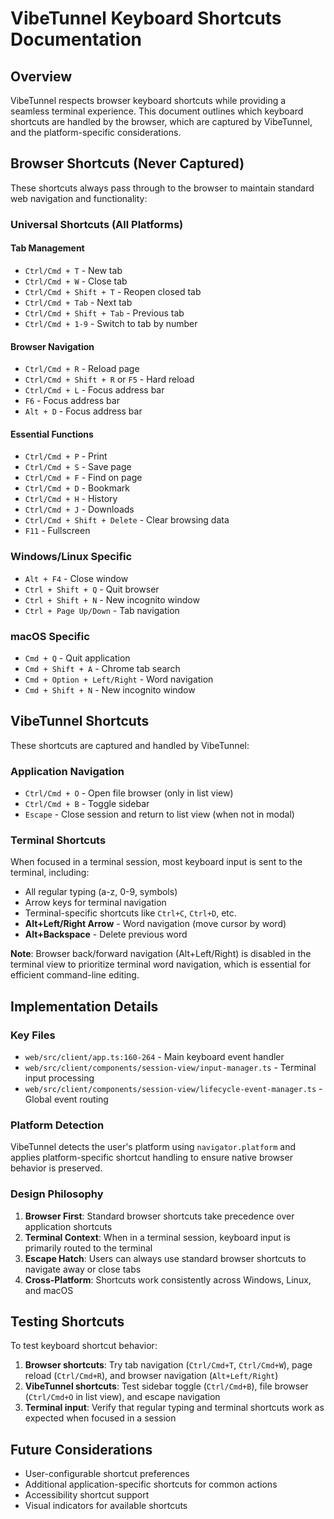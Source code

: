 # VibeTunnel Keyboard Shortcuts Documentation

## Overview

VibeTunnel respects browser keyboard shortcuts while providing a seamless terminal experience. This document outlines which keyboard shortcuts are handled by the browser, which are captured by VibeTunnel, and the platform-specific considerations.

## Browser Shortcuts (Never Captured)

These shortcuts always pass through to the browser to maintain standard web navigation and functionality:

### Universal Shortcuts (All Platforms)

#### Tab Management
- `Ctrl/Cmd + T` - New tab
- `Ctrl/Cmd + W` - Close tab  
- `Ctrl/Cmd + Shift + T` - Reopen closed tab
- `Ctrl/Cmd + Tab` - Next tab
- `Ctrl/Cmd + Shift + Tab` - Previous tab
- `Ctrl/Cmd + 1-9` - Switch to tab by number

#### Browser Navigation
- `Ctrl/Cmd + R` - Reload page
- `Ctrl/Cmd + Shift + R` or `F5` - Hard reload
- `Ctrl/Cmd + L` - Focus address bar
- `F6` - Focus address bar
- `Alt + D` - Focus address bar

#### Essential Functions
- `Ctrl/Cmd + P` - Print
- `Ctrl/Cmd + S` - Save page
- `Ctrl/Cmd + F` - Find on page
- `Ctrl/Cmd + D` - Bookmark
- `Ctrl/Cmd + H` - History
- `Ctrl/Cmd + J` - Downloads
- `Ctrl/Cmd + Shift + Delete` - Clear browsing data
- `F11` - Fullscreen

### Windows/Linux Specific
- `Alt + F4` - Close window
- `Ctrl + Shift + Q` - Quit browser
- `Ctrl + Shift + N` - New incognito window
- `Ctrl + Page Up/Down` - Tab navigation

### macOS Specific
- `Cmd + Q` - Quit application
- `Cmd + Shift + A` - Chrome tab search
- `Cmd + Option + Left/Right` - Word navigation
- `Cmd + Shift + N` - New incognito window

## VibeTunnel Shortcuts

These shortcuts are captured and handled by VibeTunnel:

### Application Navigation
- `Ctrl/Cmd + O` - Open file browser (only in list view)
- `Ctrl/Cmd + B` - Toggle sidebar
- `Escape` - Close session and return to list view (when not in modal)

### Terminal Shortcuts
When focused in a terminal session, most keyboard input is sent to the terminal, including:
- All regular typing (a-z, 0-9, symbols)
- Arrow keys for terminal navigation
- Terminal-specific shortcuts like `Ctrl+C`, `Ctrl+D`, etc.
- **Alt+Left/Right Arrow** - Word navigation (move cursor by word)
- **Alt+Backspace** - Delete previous word

**Note**: Browser back/forward navigation (Alt+Left/Right) is disabled in the terminal view to prioritize terminal word navigation, which is essential for efficient command-line editing.

## Implementation Details

### Key Files
- `web/src/client/app.ts:160-264` - Main keyboard event handler
- `web/src/client/components/session-view/input-manager.ts` - Terminal input processing
- `web/src/client/components/session-view/lifecycle-event-manager.ts` - Global event routing

### Platform Detection
VibeTunnel detects the user's platform using `navigator.platform` and applies platform-specific shortcut handling to ensure native browser behavior is preserved.

### Design Philosophy
1. **Browser First**: Standard browser shortcuts take precedence over application shortcuts
2. **Terminal Context**: When in a terminal session, keyboard input is primarily routed to the terminal
3. **Escape Hatch**: Users can always use standard browser shortcuts to navigate away or close tabs
4. **Cross-Platform**: Shortcuts work consistently across Windows, Linux, and macOS

## Testing Shortcuts

To test keyboard shortcut behavior:

1. **Browser shortcuts**: Try tab navigation (`Ctrl/Cmd+T`, `Ctrl/Cmd+W`), page reload (`Ctrl/Cmd+R`), and browser navigation (`Alt+Left/Right`)
2. **VibeTunnel shortcuts**: Test sidebar toggle (`Ctrl/Cmd+B`), file browser (`Ctrl/Cmd+O` in list view), and escape navigation
3. **Terminal input**: Verify that regular typing and terminal shortcuts work as expected when focused in a session

## Future Considerations

- User-configurable shortcut preferences
- Additional application-specific shortcuts for common actions
- Accessibility shortcut support
- Visual indicators for available shortcuts